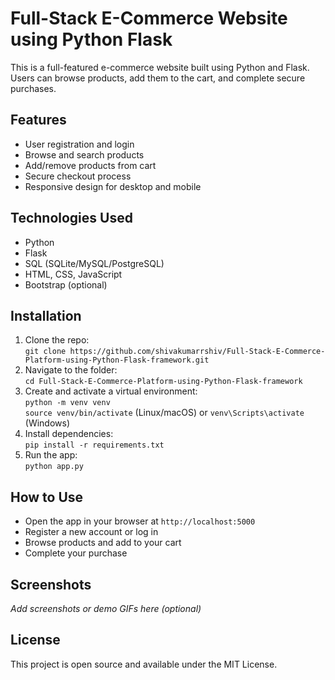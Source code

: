 # Full-Stack E-Commerce Website using Python Flask

This is a full-featured e-commerce website built using Python and Flask.  
Users can browse products, add them to the cart, and complete secure purchases.

## Features
- User registration and login
- Browse and search products
- Add/remove products from cart
- Secure checkout process
- Responsive design for desktop and mobile

## Technologies Used
- Python
- Flask
- SQL (SQLite/MySQL/PostgreSQL)
- HTML, CSS, JavaScript
- Bootstrap (optional)

## Installation
1. Clone the repo:  
   `git clone https://github.com/shivakumarrshiv/Full-Stack-E-Commerce-Platform-using-Python-Flask-framework.git`
2. Navigate to the folder:  
   `cd Full-Stack-E-Commerce-Platform-using-Python-Flask-framework`
3. Create and activate a virtual environment:  
   `python -m venv venv`  
   `source venv/bin/activate` (Linux/macOS) or `venv\Scripts\activate` (Windows)
4. Install dependencies:  
   `pip install -r requirements.txt`
5. Run the app:  
   `python app.py`

## How to Use
- Open the app in your browser at `http://localhost:5000`
- Register a new account or log in
- Browse products and add to your cart
- Complete your purchase

## Screenshots
_Add screenshots or demo GIFs here (optional)_

## License
This project is open source and available under the MIT License.
